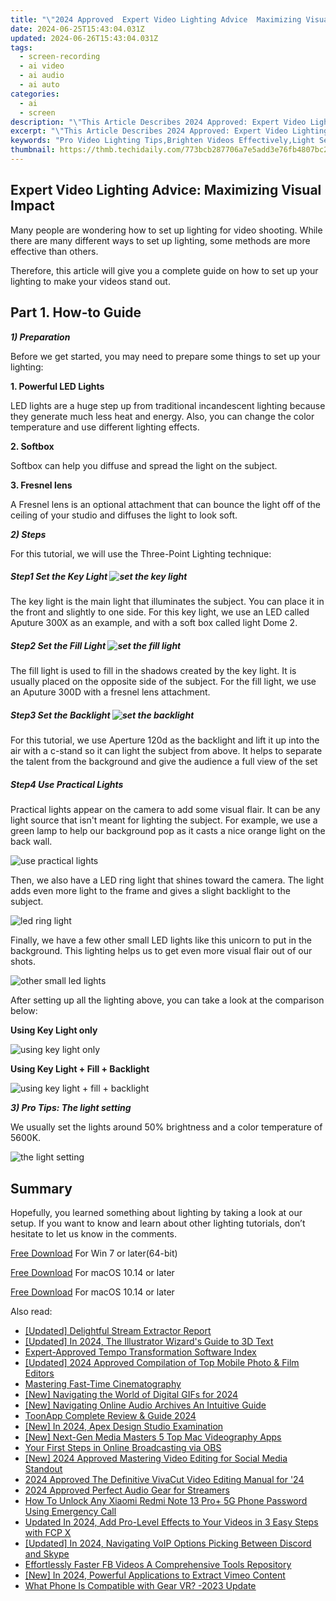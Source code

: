 ```yaml
---
title: "\"2024 Approved  Expert Video Lighting Advice  Maximizing Visual Impact\""
date: 2024-06-25T15:43:04.031Z
updated: 2024-06-26T15:43:04.031Z
tags: 
  - screen-recording
  - ai video
  - ai audio
  - ai auto
categories: 
  - ai
  - screen
description: "\"This Article Describes 2024 Approved: Expert Video Lighting Advice: Maximizing Visual Impact\""
excerpt: "\"This Article Describes 2024 Approved: Expert Video Lighting Advice: Maximizing Visual Impact\""
keywords: "Pro Video Lighting Tips,Brighten Videos Effectively,Light Setup Expertise,Enhance Video Visibility,Optimal Camera Illumination,Visual Impact Increase,Professional Lights Advice"
thumbnail: https://thmb.techidaily.com/773bcb287706a7e5add3e76fb4807bc2dd418c60c96896292c9c0c5d9f8bf9d7.jpg
---
```


## Expert Video Lighting Advice: Maximizing Visual Impact

Many people are wondering how to set up lighting for video shooting. While there are many different ways to set up lighting, some methods are more effective than others.

Therefore, this article will give you a complete guide on how to set up your lighting to make your videos stand out.

## Part 1\. How-to Guide

**_1) Preparation_**

Before we get started, you may need to prepare some things to set up your lighting:

**1\. Powerful LED Lights**

LED lights are a huge step up from traditional incandescent lighting because they generate much less heat and energy. Also, you can change the color temperature and use different lighting effects.

**2\. Softbox**

Softbox can help you diffuse and spread the light on the subject.

**3\. Fresnel lens**

A Fresnel lens is an optional attachment that can bounce the light off of the ceiling of your studio and diffuses the light to look soft.

**_2) Steps_**

For this tutorial, we will use the Three-Point Lighting technique:

##### Step1 Set the Key Light ![set the key light](https://images.wondershare.com/filmora/article-images/2022/12/make-videos-stand-out-1.jpg)

The key light is the main light that illuminates the subject. You can place it in the front and slightly to one side. For this key light, we use an LED called Aputure 300X as an example, and with a soft box called light Dome 2.

##### Step2 Set the Fill Light ![set the fill light](https://images.wondershare.com/filmora/article-images/2022/12/make-videos-stand-out-2.jpg)

The fill light is used to fill in the shadows created by the key light. It is usually placed on the opposite side of the subject. For the fill light, we use an Aputure 300D with a fresnel lens attachment.

##### Step3 Set the Backlight ![set the backlight](https://images.wondershare.com/filmora/article-images/2022/12/make-videos-stand-out-3.jpg)

For this tutorial, we use Aperture 120d as the backlight and lift it up into the air with a c-stand so it can light the subject from above. It helps to separate the talent from the background and give the audience a full view of the set

##### Step4 Use Practical Lights

Practical lights appear on the camera to add some visual flair. It can be any light source that isn't meant for lighting the subject. For example, we use a green lamp to help our background pop as it casts a nice orange light on the back wall.

![use practical lights](https://images.wondershare.com/filmora/article-images/2022/12/make-videos-stand-out-4.jpg)

Then, we also have a LED ring light that shines toward the camera. The light adds even more light to the frame and gives a slight backlight to the subject.

![led ring light](https://images.wondershare.com/filmora/article-images/2022/12/make-videos-stand-out-5.jpg)

Finally, we have a few other small LED lights like this unicorn to put in the background. This lighting helps us to get even more visual flair out of our shots.

![other small led lights](https://images.wondershare.com/filmora/article-images/2022/12/make-videos-stand-out-6.jpg)

After setting up all the lighting above, you can take a look at the comparison below:

**Using Key Light only**

![using key light only](https://images.wondershare.com/filmora/article-images/2022/12/make-videos-stand-out-7.jpg)

**Using Key Light + Fill + Backlight**

![using key light + fill + backlight](https://images.wondershare.com/filmora/article-images/2022/12/make-videos-stand-out-8.jpg)

**_3) Pro Tips: The light setting_**

We usually set the lights around 50% brightness and a color temperature of 5600K.

![the light setting](https://images.wondershare.com/filmora/article-images/2022/12/make-videos-stand-out-9.jpg)

## Summary

Hopefully, you learned something about lighting by taking a look at our setup. If you want to know and learn about other lighting tutorials, don’t hesitate to let us know in the comments.

[Free Download](https://tools.techidaily.com/wondershare/filmora/download/) For Win 7 or later(64-bit)

[Free Download](https://tools.techidaily.com/wondershare/filmora/download/) For macOS 10.14 or later

[Free Download](https://tools.techidaily.com/wondershare/filmora/download/) For macOS 10.14 or later

<ins class="adsbygoogle"
     style="display:block"
     data-ad-format="autorelaxed"
     data-ad-client="ca-pub-7571918770474297"
     data-ad-slot="1223367746"></ins>

<ins class="adsbygoogle"
     style="display:block"
     data-ad-format="autorelaxed"
     data-ad-client="ca-pub-7571918770474297"
     data-ad-slot="1223367746"></ins>



<ins class="adsbygoogle"
     style="display:block"
     data-ad-client="ca-pub-7571918770474297"
     data-ad-slot="8358498916"
     data-ad-format="auto"
     data-full-width-responsive="true"></ins>


<span class="atpl-alsoreadstyle">Also read:</span>
<div><ul>
<li><a href="https://fox-links.techidaily.com/updated-delightful-stream-extractor-report/"><u>[Updated] Delightful Stream Extractor Report</u></a></li>
<li><a href="https://fox-links.techidaily.com/updated-in-2024-the-illustrator-wizards-guide-to-3d-text/"><u>[Updated] In 2024, The Illustrator Wizard's Guide to 3D Text</u></a></li>
<li><a href="https://fox-links.techidaily.com/expert-approved-tempo-transformation-software-index/"><u>Expert-Approved Tempo Transformation Software Index</u></a></li>
<li><a href="https://fox-links.techidaily.com/updated-2024-approved-compilation-of-top-mobile-photo-and-film-editors/"><u>[Updated] 2024 Approved  Compilation of Top Mobile Photo & Film Editors</u></a></li>
<li><a href="https://fox-links.techidaily.com/mastering-fast-time-cinematography/"><u>Mastering Fast-Time Cinematography</u></a></li>
<li><a href="https://fox-links.techidaily.com/new-navigating-the-world-of-digital-gifs-for-2024/"><u>[New] Navigating the World of Digital GIFs for 2024</u></a></li>
<li><a href="https://fox-links.techidaily.com/new-navigating-online-audio-archives-an-intuitive-guide/"><u>[New] Navigating Online Audio Archives  An Intuitive Guide</u></a></li>
<li><a href="https://fox-links.techidaily.com/toonapp-complete-review-and-guide-2024/"><u>ToonApp Complete Review & Guide 2024</u></a></li>
<li><a href="https://fox-links.techidaily.com/new-in-2024-apex-design-studio-examination/"><u>[New] In 2024, Apex Design Studio Examination</u></a></li>
<li><a href="https://fox-links.techidaily.com/new-next-gen-media-masters-5-top-mac-videography-apps/"><u>[New] Next-Gen Media Masters  5 Top Mac Videography Apps</u></a></li>
<li><a href="https://youtube-video-recordings.techidaily.com/your-first-steps-in-online-broadcasting-via-obs/"><u>Your First Steps in Online Broadcasting via OBS</u></a></li>
<li><a href="https://instagram-video-files.techidaily.com/new-2024-approved-mastering-video-editing-for-social-media-standout/"><u>[New] 2024 Approved  Mastering Video Editing for Social Media Standout</u></a></li>
<li><a href="https://some-skills.techidaily.com/2024-approved-the-definitive-vivacut-video-editing-manual-for-24/"><u>2024 Approved  The Definitive VivaCut Video Editing Manual for '24</u></a></li>
<li><a href="https://youtube-help.techidaily.com/2024-approved-perfect-audio-gear-for-streamers/"><u>2024 Approved  Perfect Audio Gear for Streamers</u></a></li>
<li><a href="https://unlock-android.techidaily.com/how-to-unlock-any-xiaomi-redmi-note-13-proplus-5g-phone-password-using-emergency-call-by-drfone-android/"><u>How To Unlock Any Xiaomi Redmi Note 13 Pro+ 5G Phone Password Using Emergency Call</u></a></li>
<li><a href="https://ai-video-apps.techidaily.com/updated-in-2024-add-pro-level-effects-to-your-videos-in-3-easy-steps-with-fcp-x/"><u>Updated In 2024, Add Pro-Level Effects to Your Videos in 3 Easy Steps with FCP X</u></a></li>
<li><a href="https://discord-videos.techidaily.com/updated-in-2024-navigating-voip-options-picking-between-discord-and-skype/"><u>[Updated] In 2024, Navigating VoIP Options  Picking Between Discord and Skype</u></a></li>
<li><a href="https://extra-resources.techidaily.com/effortlessly-faster-fb-videos-a-comprehensive-tools-repository/"><u>Effortlessly Faster FB Videos  A Comprehensive Tools Repository</u></a></li>
<li><a href="https://vimeo-videos.techidaily.com/new-in-2024-powerful-applications-to-extract-vimeo-content/"><u>[New] In 2024, Powerful Applications to Extract Vimeo Content</u></a></li>
<li><a href="https://extra-lessons.techidaily.com/what-phone-is-compatible-with-gear-vr-2023-update/"><u>What Phone Is Compatible with Gear VR? -2023 Update</u></a></li>
</ul></div>
